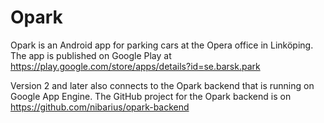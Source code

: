 # Opark
Opark is an Android app for parking cars at the Opera office in Linköping. The app is published on Google Play at https://play.google.com/store/apps/details?id=se.barsk.park

Version 2 and later also connects to the Opark backend that is running on Google App Engine. The GitHub project for the Opark backend is on https://github.com/nibarius/opark-backend
